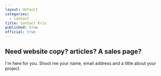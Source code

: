 ```yaml
---
layout: default
categories:
  - contact
title: Contact Kris
published: true
official: true
---
```


## Need website copy? articles? A sales page? 

I'm here for you. Shoot me your name, email address and a little about your project. 